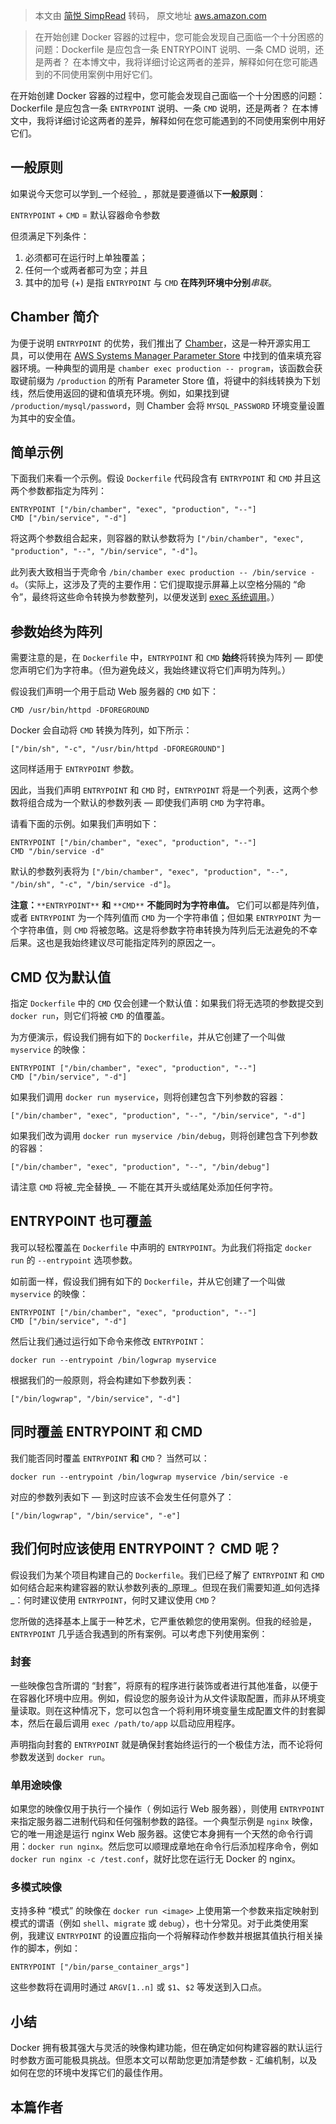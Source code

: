 > 本文由 [简悦 SimpRead](http://ksria.com/simpread/) 转码， 原文地址 [aws.amazon.com](https://aws.amazon.com/cn/blogs/china/demystifying-entrypoint-cmd-docker/)

> 在开始创建 Docker 容器的过程中，您可能会发现自己面临一个十分困惑的问题：Dockerfile 是应包含一条 ENTRYPOINT 说明、一条 CMD 说明，还是两者？ 在本博文中，我将详细讨论这两者的差异，解释如何在您可能遇到的不同使用案例中用好它们。

在开始创建 Docker 容器的过程中，您可能会发现自己面临一个十分困惑的问题：Dockerfile 是应包含一条 `ENTRYPOINT` 说明、一条 `CMD` 说明，还是两者？ 在本博文中，我将详细讨论这两者的差异，解释如何在您可能遇到的不同使用案例中用好它们。

一般原则
----

如果说今天您可以学到_一个经验_ ，那就是要遵循以下**一般原则**：

`ENTRYPOINT` + `CMD` = 默认容器命令参数

但须满足下列条件：

1.  必须都可在运行时上单独覆盖；
2.  任何一个或两者都可为空；并且
3.  其中的加号 (+) 是指 `ENTRYPOINT` 与 `CMD` **在阵列环境中分别**_串联_。

Chamber 简介
----------

为便于说明 `ENTRYPOINT` 的优势，我们推出了 [Chamber](https://github.com/segmentio/chamber)，这是一种开源实用工具，可以使用在 [AWS Systems Manager Parameter Store](https://docs.aws.amazon.com/systems-manager/latest/userguide/systems-manager-paramstore.html) 中找到的值来填充容器环境。一种典型的调用是 `chamber exec production -- program`，该函数会获取键前缀为 `/production` 的所有 Parameter Store 值，将键中的斜线转换为下划线，然后使用返回的键和值填充环境。例如，如果找到键 `/production/mysql/password`，则 Chamber 会将 `MYSQL_PASSWORD` 环境变量设置为其中的安全值。

简单示例
----

下面我们来看一个示例。假设 `Dockerfile` 代码段含有 `ENTRYPOINT` 和 `CMD` 并且这两个参数都指定为阵列：

```
ENTRYPOINT ["/bin/chamber", "exec", "production", "--"]
CMD ["/bin/service", "-d"]

```

将这两个参数组合起来，则容器的默认参数将为 `["/bin/chamber", "exec", "production", "--", "/bin/service", "-d"]`。

此列表大致相当于壳命令 `/bin/chamber exec production -- /bin/service -d`。（实际上，这涉及了壳的主要作用：它们提取提示屏幕上以空格分隔的 “命令”，最终将这些命令转换为参数整列，以便发送到 [exec 系统调用](https://linux.die.net/man/2/execve)。）

参数始终为阵列
-------

需要注意的是，在 `Dockerfile` 中，`ENTRYPOINT` 和 `CMD` **始终**将转换为阵列 — 即使您声明它们为字符串。（但为避免歧义，我始终建议将它们声明为阵列。）

假设我们声明一个用于启动 Web 服务器的 `CMD` 如下：

```
CMD /usr/bin/httpd -DFOREGROUND

```

Docker 会自动将 `CMD` 转换为阵列，如下所示：

```
["/bin/sh", "-c", "/usr/bin/httpd -DFOREGROUND"]

```

这同样适用于 `ENTRYPOINT` 参数。

因此，当我们声明 `ENTRYPOINT` 和 `CMD` 时，`ENTRYPOINT` 将是一个列表，这两个参数将组合成为一个默认的参数列表 — 即使我们声明 `CMD` 为字符串。

请看下面的示例。如果我们声明如下：

```
ENTRYPOINT ["/bin/chamber", "exec", "production", "--"]
CMD "/bin/service -d"

```

默认的参数列表将为 `["/bin/chamber", "exec", "production", "--", "/bin/sh", "-c", "/bin/service -d"]`。

**注意：**`**ENTRYPOINT**` **和** `**CMD**` **不能同时为字符串值。** 它们可以都是阵列值，或者 `ENTRYPOINT` 为一个阵列值而 `CMD` 为一个字符串值；但如果 `ENTRYPOINT` 为一个字符串值，则 `CMD` 将被忽略。这是将参数字符串转换为阵列后无法避免的不幸后果。这也是我始终建议尽可能指定阵列的原因之一。

CMD 仅为默认值
---------

指定 `Dockerfile` 中的 `CMD` 仅会创建一个默认值：如果我们将无选项的参数提交到 `docker run`，则它们将被 `CMD` 的值覆盖。

为方便演示，假设我们拥有如下的 `Dockerfile`，并从它创建了一个叫做 `myservice` 的映像：

```
ENTRYPOINT ["/bin/chamber", "exec", "production", "--"]
CMD ["/bin/service", "-d"]

```

如果我们调用 `docker run myservice`，则将创建包含下列参数的容器：

```
["/bin/chamber", "exec", "production", "--", "/bin/service", "-d"]

```

如果我们改为调用 `docker run myservice /bin/debug`，则将创建包含下列参数的容器：

```
["/bin/chamber", "exec", "production", "--", "/bin/debug"]

```

请注意 `CMD` 将被_完全替换_ — 不能在其开头或结尾处添加任何字符。

ENTRYPOINT 也可覆盖
---------------

我可以轻松覆盖在 `Dockerfile` 中声明的 `ENTRYPOINT`。为此我们将指定 `docker run` 的 `--entrypoint` 选项参数。

如前面一样，假设我们拥有如下的 `Dockerfile`，并从它创建了一个叫做 `myservice` 的映像：

```
ENTRYPOINT ["/bin/chamber", "exec", "production", "--"]
CMD ["/bin/service", "-d"]

```

然后让我们通过运行如下命令来修改 `ENTRYPOINT`：

```
docker run --entrypoint /bin/logwrap myservice

```

根据我们的一般原则，将会构建如下参数列表：

```
["/bin/logwrap", "/bin/service", "-d"]

```

同时覆盖 ENTRYPOINT 和 CMD
---------------------

我们能否同时覆盖 `ENTRYPOINT` **和** `CMD`？ 当然可以：

```
docker run --entrypoint /bin/logwrap myservice /bin/service -e

```

对应的参数列表如下 — 到这时应该不会发生任何意外了：

```
["/bin/logwrap", "/bin/service", "-e"]

```

我们何时应该使用 ENTRYPOINT？ CMD 呢？
---------------------------

假设我们为某个项目构建自己的 `Dockerfile`。我们已经了解了 `ENTRYPOINT` 和 `CMD` 如何结合起来构建容器的默认参数列表的_原理_。但现在我们需要知道_如何选择_：何时建议使用 `ENTRYPOINT`，何时又建议使用 `CMD`？

您所做的选择基本上属于一种艺术，它严重依赖您的使用案例。但我的经验是，`ENTRYPOINT` 几乎适合我遇到的所有案例。可以考虑下列使用案例：

### 封套

一些映像包含所谓的 “封套”，将原有的程序进行装饰或者进行其他准备，以便于在容器化环境中应用。例如，假设您的服务设计为从文件读取配置，而非从环境变量读取。则在这种情况下，您可以包含一个将利用环境变量生成配置文件的封套脚本，然后在最后调用 `exec /path/to/app` 以启动应用程序。

声明指向封套的 `ENTRYPOINT` 就是确保封套始终运行的一个极佳方法，而不论将何参数发送到 `docker run`。

### 单用途映像

如果您的映像仅用于执行一个操作（ 例如运行 Web 服务器），则使用 `ENTRYPOINT` 来指定服务器二进制代码和任何强制参数的路径。一个典型示例是 `nginx` 映像，它的唯一用途是运行 nginx Web 服务器。这使它本身拥有一个天然的命令行调用：`docker run nginx`。然后您可以顺理成章地在命令行后添加程序命令，例如 `docker run nginx -c /test.conf`，就好比您在运行无 Docker 的 nginx。

### 多模式映像

支持多种 “模式” 的映像在 `docker run <image>` 上使用第一个参数来指定映射到模式的谓语（例如 `shell`、`migrate` 或 `debug`），也十分常见。对于此类使用案例，我建议 `ENTRYPOINT` 的设置应指向一个将解释动作参数并根据其值执行相关操作的脚本，例如：

```
ENTRYPOINT ["/bin/parse_container_args"]

```

这些参数将在调用时通过 `ARGV[1..n]` 或 `$1`、`$2` 等发送到入口点。

小结
--

Docker 拥有极其强大与灵活的映像构建功能，但在确定如何构建容器的默认运行时参数方面可能极具挑战。但愿本文可以帮助您更加清楚参数 - 汇编机制，以及如何在您的环境中发挥它们的最佳作用。

本篇作者
----